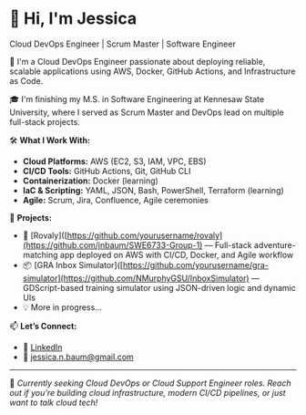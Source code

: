 # 👋 Hi, I'm Jessica 
Cloud DevOps Engineer | Scrum Master | Software Engineer

🚀 I'm a Cloud DevOps Engineer passionate about deploying reliable, scalable applications using AWS, Docker, GitHub Actions, and Infrastructure as Code.

🎓 I'm finishing my M.S. in Software Engineering at Kennesaw State University, where I served as Scrum Master and DevOps lead on multiple full-stack projects.

🛠️ **What I Work With:**
- **Cloud Platforms:** AWS (EC2, S3, IAM, VPC, EBS)
- **CI/CD Tools:** GitHub Actions, Git, GitHub CLI
- **Containerization:** Docker (learning)
- **IaC & Scripting:** YAML, JSON, Bash, PowerShell, Terraform (learning)
- **Agile:** Scrum, Jira, Confluence, Agile ceremonies

💼 **Projects:**
- 🔗 [Rovaly]([https://github.com/yourusername/rovaly](https://github.com/jnbaum/SWE6733-Group-1) — Full-stack adventure-matching app deployed on AWS with CI/CD, Docker, and Agile workflow
- 📦 [GRA Inbox Simulator]([https://github.com/yourusername/gra-simulator](https://github.com/NMurphyGSU/InboxSimulator) — GDScript-based training simulator using JSON-driven logic and dynamic UIs
- 💡 More in progress...

📫 **Let’s Connect:**
- 🔗 [LinkedIn]([https://linkedin.com/in/yourusername](https://www.linkedin.com/in/jbaum1207/))
- 📧 jessica.n.baum@gmail.com

---

🧭 *Currently seeking Cloud DevOps or Cloud Support Engineer roles. Reach out if you’re building cloud infrastructure, modern CI/CD pipelines, or just want to talk cloud tech!*
